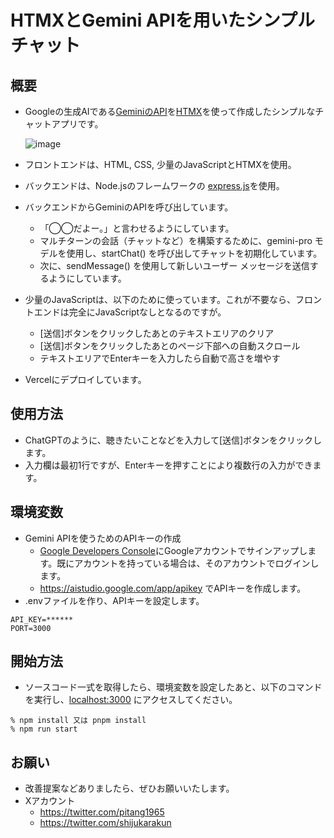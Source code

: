 # HTMXとGemini APIを用いたシンプルチャット
## 概要

* Googleの生成AIである[GeminiのAPI](https://ai.google.dev/tutorials?hl=ja)を[HTMX](https://htmx.org/)を使って作成したシンプルなチャットアプリです。

  ![image](https://github.com/pitang1965/geminikun/assets/47315420/847499c9-3c7e-4f6e-9280-7d9b842f2910)

* フロントエンドは、HTML, CSS, 少量のJavaScriptとHTMXを使用。
* バックエンドは、Node.jsのフレームワークの [express.js](https://expressjs.com/ja/)を使用。
* バックエンドからGeminiのAPIを呼び出しています。
  * 「◯◯だよー。」と言わせるようにしています。
  *  マルチターンの会話（チャットなど）を構築するために、gemini-pro モデルを使用し、startChat() を呼び出してチャットを初期化しています。
  *  次に、sendMessage() を使用して新しいユーザー メッセージを送信するようにしています。
* 少量のJavaScriptは、以下のために使っています。これが不要なら、フロントエンドは完全にJavaScriptなしとなるのですが。
  * [送信]ボタンをクリックしたあとのテキストエリアのクリア
  * [送信]ボタンをクリックしたあとのページ下部への自動スクロール
  * テキストエリアでEnterキーを入力したら自動で高さを増やす
 * Vercelにデプロイしています。

## 使用方法

* ChatGPTのように、聴きたいことなどを入力して[送信]ボタンをクリックします。
* 入力欄は最初1行ですが、Enterキーを押すことにより複数行の入力ができます。

## 環境変数

* Gemini APIを使うためのAPIキーの作成
  * [Google Developers Console](https://console.developers.google.com/project)にGoogleアカウントでサインアップします。既にアカウントを持っている場合は、そのアカウントでログインします。
  * https://aistudio.google.com/app/apikey でAPIキーを作成します。
* .envファイルを作り、APIキーを設定します。

```
API_KEY=******
PORT=3000
```

## 開始方法

* ソースコード一式を取得したら、環境変数を設定したあと、以下のコマンドを実行し、[localhost:3000](http://localhost:3000/) にアクセスしてください。

```
% npm install 又は pnpm install
% npm run start
```

## お願い
* 改善提案などありましたら、ぜひお願いいたします。
* Xアカウント
  * https://twitter.com/pitang1965
  * https://twitter.com/shijukarakun
